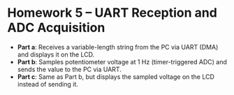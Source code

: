 # Homework 5 – UART Reception and ADC Acquisition

- **Part a**: Receives a variable-length string from the PC via UART (DMA) and displays it on the LCD.  
- **Part b**: Samples potentiometer voltage at 1 Hz (timer-triggered ADC) and sends the value to the PC via UART.  
- **Part c**: Same as Part b, but displays the sampled voltage on the LCD instead of sending it.

